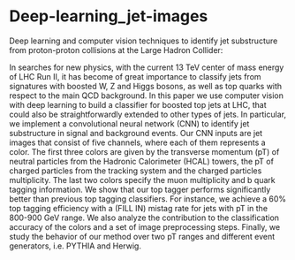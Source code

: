 # Deep-learning_jet-images
Deep learning and computer vision techniques to identify jet substructure from proton-proton collisions at the Large Hadron Collider:

In searches for new physics, with the current 13 TeV center of mass energy of LHC Run II, it has become of great importance to classify jets from signatures with boosted W, Z and Higgs bosons, as well as top quarks with respect to the main QCD background. In this paper we use computer vision with deep learning to build a classifier for boosted top jets at LHC, that could also be straightforwardly extended to other types of jets. In particular, we implement a convolutional neural network (CNN) to identify jet substructure in signal and background events. Our CNN inputs are jet images that consist of five channels, where each of them represents a color. The first three colors are given by the transverse momentum (pT) of neutral particles from the Hadronic Calorimeter (HCAL) towers, the pT of charged particles from the tracking system and the charged particles multiplicity. The last two colors specify the muon multiplicity and b quark tagging information. We show that our top tagger performs significantly better than previous top tagging classifiers. For instance, we achieve a 60% top tagging efficiency with a (FILL IN) mistag rate for jets with pT in the 800-900 GeV range. We also analyze the contribution to the classification accuracy of the colors and a set of image preprocessing steps. Finally, we study the behavior of our method over two pT ranges and different event generators, i.e. PYTHIA and Herwig.

